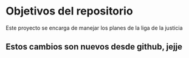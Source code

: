 # Objetivos del repositorio

Este proyecto se encarga de manejar los planes de la liga de la justicia

## Estos cambios son nuevos desde github, jejje
